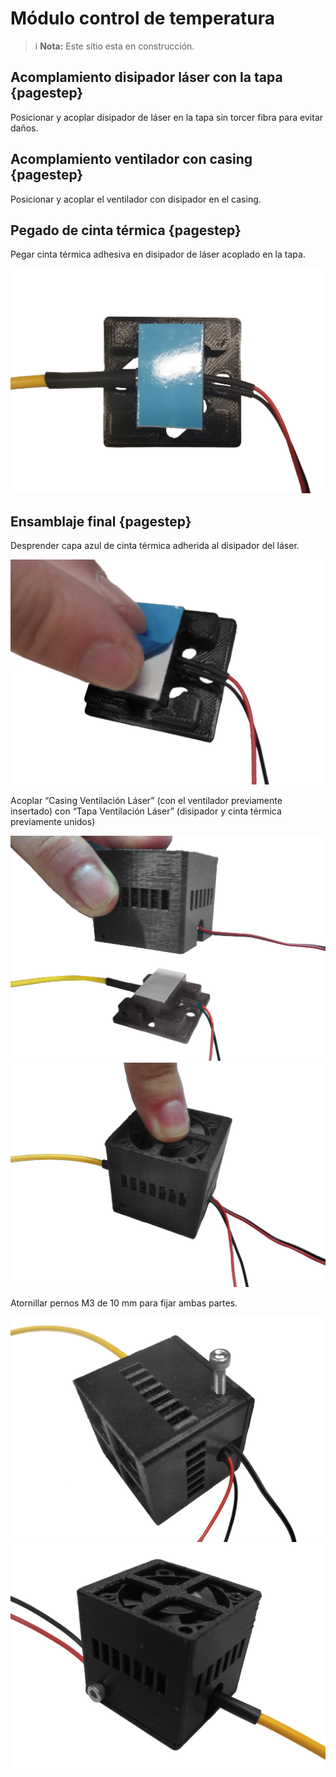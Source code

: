 # Módulo control de temperatura

>i **Nota:** Este sitio esta en construcción.

## Acomplamiento disipador láser con la tapa {pagestep}

Posicionar y acoplar disipador de láser en la tapa sin torcer fibra para evitar daños.

## Acomplamiento ventilador con casing {pagestep}

Posicionar y acoplar el ventilador con disipador en el casing.

## Pegado de cinta térmica {pagestep}

Pegar cinta térmica adhesiva en disipador de láser acoplado en la tapa.

![](images/disipador-laser-cinta.jpg)

## Ensamblaje final {pagestep}

Desprender capa azul de cinta térmica adherida al disipador del láser.

![](images/disipador-laser-cinta_1.jpg)

Acoplar “Casing Ventilación Láser” (con el ventilador previamente insertado) con “Tapa Ventilación Láser” (disipador y cinta térmica previamente unidos)

![](images/ensamble-ventilador-disipador-laser.jpg)
![](images/ensamble-ventilador-disipador-laser_1.jpg)

Atornillar pernos M3 de 10 mm para fijar ambas partes.

![](images/ensamble-ventilador-disipador-laser_2.jpg)
![](images/ensamble-ventilador-disipador-laser_3.jpg)
